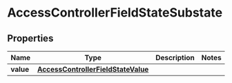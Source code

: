 

# AccessControllerFieldStateSubstate


## Properties

| Name | Type | Description | Notes |
|------------ | ------------- | ------------- | -------------|
|**value** | [**AccessControllerFieldStateValue**](AccessControllerFieldStateValue.md) |  |  |



